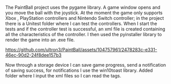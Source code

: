 The PaintBall project uses the pygame library.
A game window opens and you move the ball with the joystick.
At the moment the game only supports Xbox , PlayStation controllers and Nintendo Switch controller; in the project there is a Unitest folder where I can test the controllers.
When I start the tests and if the controller test is successful, an xml file is created containing all the characteristics of the controller.
I then used the pyinstaller library to render the game into an .exe file.



https://github.com/ultron3/PaintBall/assets/104757961/2478283c-e331-46ec-90d2-24f8dee157b3



Now through a storage device I can save game progress, send a notification of saving success, for notifications I use the win10toast library.
Added folder where I input the xml files so I can read the tags.
